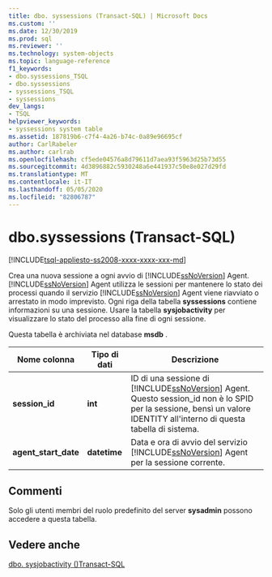 ```yaml
---
title: dbo. syssessions (Transact-SQL) | Microsoft Docs
ms.custom: ''
ms.date: 12/30/2019
ms.prod: sql
ms.reviewer: ''
ms.technology: system-objects
ms.topic: language-reference
f1_keywords:
- dbo.syssessions_TSQL
- dbo.syssessions
- syssessions_TSQL
- syssessions
dev_langs:
- TSQL
helpviewer_keywords:
- syssessions system table
ms.assetid: 187819b6-c7f4-4a26-b74c-0a89e96695cf
author: CarlRabeler
ms.author: carlrab
ms.openlocfilehash: cf5ede04576a8d79611d7aea93f5963d25b73d55
ms.sourcegitcommit: 4d3896882c5930248a6e441937c50e8e027d29fd
ms.translationtype: MT
ms.contentlocale: it-IT
ms.lasthandoff: 05/05/2020
ms.locfileid: "82806787"
---
```

# <a name="dbosyssessions-transact-sql"></a>dbo.syssessions (Transact-SQL)

[!INCLUDE[tsql-appliesto-ss2008-xxxx-xxxx-xxx-md](../../includes/tsql-appliesto-ss2008-xxxx-xxxx-xxx-md.md)]

Crea una nuova sessione a ogni avvio di [!INCLUDE[ssNoVersion](../../includes/ssnoversion-md.md)] Agent. [!INCLUDE[ssNoVersion](../../includes/ssnoversion-md.md)] Agent utilizza le sessioni per mantenere lo stato dei processi quando il servizio [!INCLUDE[ssNoVersion](../../includes/ssnoversion-md.md)] Agent viene riavviato o arrestato in modo imprevisto. Ogni riga della tabella **syssessions** contiene informazioni su una sessione. Usare la tabella **sysjobactivity** per visualizzare lo stato del processo alla fine di ogni sessione.  
  
 Questa tabella è archiviata nel database **msdb** .  
  
|Nome colonna|Tipo di dati|Descrizione|  
|-----------------|---------------|-----------------|  
|**session_id**|**int**|ID di una sessione di [!INCLUDE[ssNoVersion](../../includes/ssnoversion-md.md)] Agent. Questo session_id non è lo SPID per la sessione, bensì un valore IDENTITY all'interno di questa tabella di sistema.|  
|**agent_start_date**|**datetime**|Data e ora di avvio del servizio [!INCLUDE[ssNoVersion](../../includes/ssnoversion-md.md)] Agent per la sessione corrente.|  
  
## <a name="remarks"></a>Commenti  
 Solo gli utenti membri del ruolo predefinito del server **sysadmin** possono accedere a questa tabella.  
  
## <a name="see-also"></a>Vedere anche  
 [dbo. sysjobactivity &#40;&#41;Transact-SQL](../../relational-databases/system-tables/dbo-sysjobactivity-transact-sql.md)  
  
  
